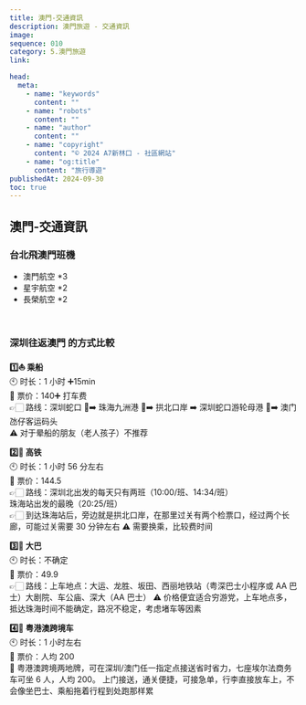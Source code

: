 ```yaml
---
title: 澳門-交通資訊
description: 澳門旅遊 - 交通資訊
image:
sequence: 010
category: 5.澳門旅遊
link:

head:
  meta:
    - name: "keywords"
      content: ""
    - name: "robots"
      content: ""
    - name: "author"
      content: ""
    - name: "copyright"
      content: "© 2024 A7新林口 - 社區網站"
    - name: "og:title"
      content: "旅行導遊"
publishedAt: 2024-09-30
toc: true
---
```


## 澳門-交通資訊

### 台北飛澳門班機

- 澳門航空 \*3
- 星宇航空 \*2
- 長榮航空 \*2

<br>

### 深圳往返澳門 的方式比較

**1️⃣⛵️ 乘船**  
🕙 时长：1 小时 ➕15min  
🎫 票价：140➕ 打车费  
👉🏻 路线：深圳蛇口 🚢➡️ 珠海九洲港 🚕➡️ 拱北口岸 ➡️ 深圳蛇口游轮母港 🚢➡️ 澳门氹仔客运码头  
⚠️ 对于晕船的朋友（老人孩子）不推荐

**2️⃣🚄 高铁**  
🕙 时长：1 小时 56 分左右  
🎫 票价：144.5  
👉🏻 路线：深圳北出发的每天只有两班（10:00/班、14:34/班）  
珠海站出发的最晚（20:25/班）  
👉🏻 到达珠海站后，旁边就是拱北口岸，在那里过关有两个检票口，经过两个长廊，可能过关需要 30 分钟左右
⚠️ 需要换乘，比较费时间

**3️⃣🚌 大巴**  
🕙 时长：不确定  
🎫 票价：49.9  
👉🏻 路线：上车地点：大运、龙胜、坂田、西丽地铁站（粤深巴士小程序或 AA 巴士）大剧院、车公庙、深大（AA 巴士）
⚠️ 价格便宜适合穷游党，上车地点多，抵达珠海时间不能确定，路况不稳定，考虑堵车等因素

**4️⃣🚗 粤港澳跨境车**  
🕙 时长：1 小时左右  
🎫 票价：人均 200  
🎯 粤港澳跨境两地牌，可在深圳/澳门任一指定点接送省时省力，七座埃尔法商务车可坐 6 人，人均 200。 上门接送，通关便捷，可接急单，行李直接放车上，不会像坐巴士、乘船拖着行程到处跑那样累
